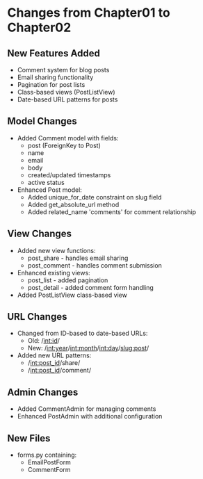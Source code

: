 # Changes from Chapter01 to Chapter02

## New Features Added
- Comment system for blog posts
- Email sharing functionality
- Pagination for post lists
- Class-based views (PostListView)
- Date-based URL patterns for posts

## Model Changes
- Added Comment model with fields:
  * post (ForeignKey to Post)
  * name
  * email
  * body
  * created/updated timestamps
  * active status
- Enhanced Post model:
  * Added unique_for_date constraint on slug field
  * Added get_absolute_url method
  * Added related_name 'comments' for comment relationship

## View Changes
- Added new view functions:
  * post_share - handles email sharing
  * post_comment - handles comment submission
- Enhanced existing views:
  * post_list - added pagination
  * post_detail - added comment form handling
- Added PostListView class-based view

## URL Changes
- Changed from ID-based to date-based URLs:
  * Old: /<int:id>/
  * New: /<int:year>/<int:month>/<int:day>/<slug:post>/
- Added new URL patterns:
  * /<int:post_id>/share/
  * /<int:post_id>/comment/

## Admin Changes
- Added CommentAdmin for managing comments
- Enhanced PostAdmin with additional configuration

## New Files
- forms.py containing:
  * EmailPostForm
  * CommentForm
